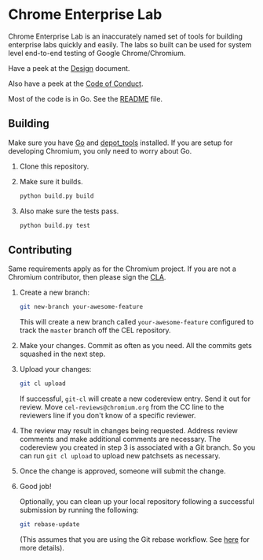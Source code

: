 # Chrome Enterprise Lab

Chrome Enterprise Lab is an inaccurately named set of tools for building
enterprise labs quickly and easily. The labs so built can be used for system
level end-to-end testing of Google Chrome/Chromium.

Have a peek at the [Design](http://goto.google.com/chrome-enterprise-lab) document.

Also have a peek at the [Code of Conduct](./CODE_OF_CONDUCT.md).

Most of the code is in Go. See the [README](/src/go/README.md/) file.

## Building

Make sure you have [Go](https://golang.org/) and
[depot_tools](https://dev.chromium.org/developers/how-tos/install-depot-tools)
installed. If you are setup for developing Chromium, you only need to worry
about Go.

1. Clone this repository.

2. Make sure it builds.

   ``` sh
   python build.py build
   ```

3. Also make sure the tests pass.

   ``` sh
   python build.py test
   ```

## Contributing

Same requirements apply as for the Chromium project. If you are not a Chromium
contributor, then please sign the [CLA](https://cla.developers.google.com/).

1. Create a new branch:

   ``` sh
   git new-branch your-awesome-feature
   ```
   
   This will create a new branch called `your-awesome-feature` configured to
   track the `master` branch off the CEL repository.

2. Make your changes. Commit as often as you need. All the commits gets squashed
   in the next step.

3. Upload your changes:

   ``` sh
   git cl upload
   ```

   If successful, `git-cl` will create a new codereview entry. Send it out for
   review. Move `cel-reviews@chromium.org` from the CC line to the reviewers
   line if you don't know of a specific reviewer.

4. The review may result in changes being requested. Address review comments and
   make additional comments are necessary. The codereview you created in step 3 is
   associated with a Git branch. So you can run `git cl upload` to upload new
   patchsets as necessary.

5. Once the change is approved, someone will submit the change.

6. Good job!

   Optionally, you can clean up your local repository following a successful
   submission by running the following:

   ``` sh
   git rebase-update
   ```

   (This assumes that you are using the Git rebase workflow. See
   [here](https://chromium.googlesource.com/chromium/tools/depot_tools.git) for
   more details).
